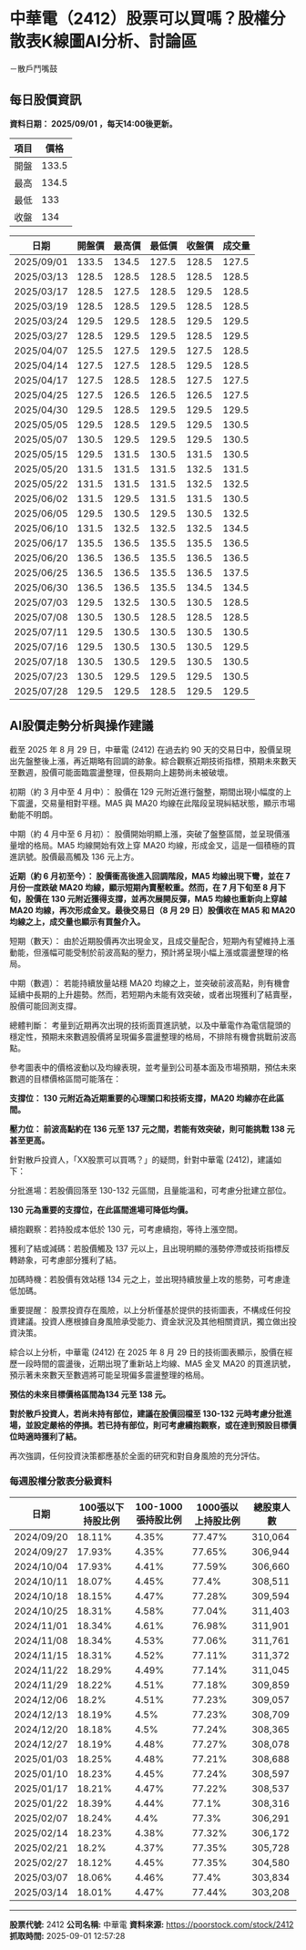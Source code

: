 # 中華電（2412）股票可以買嗎？股權分散表K線圖AI分析、討論區
－散戶鬥嘴鼓

## 每日股價資訊

**資料日期： 2025/09/01 ，每天14:00後更新。**

| 項目 | 價格 |
|------|------|
| 開盤 | 133.5 |
| 最高 | 134.5 |
| 最低 | 133 |
| 收盤 | 134 |

| 日期 | 開盤價 | 最高價 | 最低價 | 收盤價 | 成交量 |
|------|--------|--------|--------|--------|--------|
| 2025/09/01 | 133.5 | 134.5 | 127.5 | 128.5 | 127.5 |
| 2025/03/13 | 128.5 | 128.5 | 128.5 | 128.5 | 128.5 |
| 2025/03/17 | 128.5 | 127.5 | 128.5 | 129.5 | 128.5 |
| 2025/03/19 | 128.5 | 128.5 | 129.5 | 128.5 | 128.5 |
| 2025/03/24 | 129.5 | 129.5 | 128.5 | 129.5 | 129.5 |
| 2025/03/27 | 128.5 | 129.5 | 129.5 | 128.5 | 129.5 |
| 2025/04/07 | 125.5 | 127.5 | 129.5 | 127.5 | 128.5 |
| 2025/04/14 | 127.5 | 127.5 | 128.5 | 129.5 | 128.5 |
| 2025/04/17 | 127.5 | 128.5 | 128.5 | 127.5 | 127.5 |
| 2025/04/25 | 127.5 | 126.5 | 126.5 | 126.5 | 127.5 |
| 2025/04/30 | 129.5 | 128.5 | 129.5 | 129.5 | 129.5 |
| 2025/05/05 | 129.5 | 128.5 | 129.5 | 129.5 | 130.5 |
| 2025/05/07 | 130.5 | 129.5 | 129.5 | 129.5 | 130.5 |
| 2025/05/15 | 129.5 | 131.5 | 130.5 | 131.5 | 130.5 |
| 2025/05/20 | 131.5 | 131.5 | 131.5 | 132.5 | 131.5 |
| 2025/05/22 | 131.5 | 131.5 | 131.5 | 132.5 | 132.5 |
| 2025/06/02 | 131.5 | 129.5 | 131.5 | 131.5 | 130.5 |
| 2025/06/05 | 129.5 | 130.5 | 129.5 | 130.5 | 132.5 |
| 2025/06/10 | 131.5 | 132.5 | 132.5 | 132.5 | 134.5 |
| 2025/06/17 | 135.5 | 136.5 | 135.5 | 135.5 | 136.5 |
| 2025/06/20 | 136.5 | 136.5 | 135.5 | 136.5 | 136.5 |
| 2025/06/25 | 136.5 | 136.5 | 135.5 | 136.5 | 137.5 |
| 2025/06/30 | 136.5 | 136.5 | 135.5 | 134.5 | 134.5 |
| 2025/07/03 | 129.5 | 132.5 | 130.5 | 130.5 | 128.5 |
| 2025/07/08 | 130.5 | 130.5 | 128.5 | 128.5 | 128.5 |
| 2025/07/11 | 129.5 | 130.5 | 130.5 | 130.5 | 130.5 |
| 2025/07/16 | 129.5 | 130.5 | 130.5 | 130.5 | 129.5 |
| 2025/07/18 | 130.5 | 130.5 | 129.5 | 130.5 | 130.5 |
| 2025/07/23 | 130.5 | 129.5 | 129.5 | 129.5 | 130.5 |
| 2025/07/28 | 129.5 | 129.5 | 128.5 | 129.5 | 129.5 |

## AI股價走勢分析與操作建議

截至 2025 年 8 月 29 日，中華電 (2412) 在過去約 90 天的交易日中，股價呈現出先盤整後上漲，再近期略有回調的跡象。綜合觀察近期技術指標，預期未來數天至數週，股價可能面臨震盪整理，但長期向上趨勢尚未被破壞。

初期（約 3 月中至 4 月中）： 股價在 129 元附近進行盤整，期間出現小幅度的上下震盪，交易量相對平穩。MA5 與 MA20 均線在此階段呈現糾結狀態，顯示市場動能不明朗。

中期（約 4 月中至 6 月初）： 股價開始明顯上漲，突破了盤整區間，並呈現價漲量增的格局。MA5 均線開始有效上穿 MA20 均線，形成金叉，這是一個積極的買進訊號。股價最高觸及 136 元上方。

**近期（約 6 月初至今）： 股價衝高後進入回調階段，MA5 均線出現下彎，並在 7 月份一度跌破 MA20 均線，顯示短期內賣壓較重。然而，在 7 月下旬至 8 月下旬，股價在 130 元附近獲得支撐，並再次展開反彈，MA5 均線也重新向上穿越 MA20 均線，再次形成金叉。最後交易日（8 月 29 日）股價收在 MA5 和 MA20 均線之上，成交量也顯示有買盤介入。**

短期（數天）： 由於近期股價再次出現金叉，且成交量配合，短期內有望維持上漲動能，但漲幅可能受制於前波高點的壓力，預計將呈現小幅上漲或震盪整理的格局。

中期（數週）： 若能持續放量站穩 MA20 均線之上，並突破前波高點，則有機會延續中長期的上升趨勢。然而，若短期內未能有效突破，或者出現獲利了結賣壓，股價可能回測支撐。

總體判斷： 考量到近期再次出現的技術面買進訊號，以及中華電作為電信龍頭的穩定性，預期未來數週股價將呈現偏多震盪整理的格局，不排除有機會挑戰前波高點。

參考圖表中的價格波動以及均線表現，並考量到公司基本面及市場預期，預估未來數週的目標價格區間可能落在：

**支撐位： 130 元附近為近期重要的心理關口和技術支撐，MA20 均線亦在此區間。**

**壓力位： 前波高點約在 136 元至 137 元之間，若能有效突破，則可能挑戰 138 元甚至更高。**

針對散戶投資人，「XX股票可以買嗎？」的疑問，針對中華電 (2412)，建議如下：

分批進場：若股價回落至 130-132 元區間，且量能溫和，可考慮分批建立部位。

**130 元為重要的支撐位，在此區間進場可降低均價。**

續抱觀察：若持股成本低於 130 元，可考慮續抱，等待上漲空間。

獲利了結或減碼：若股價觸及 137 元以上，且出現明顯的漲勢停滯或技術指標反轉跡象，可考慮部分獲利了結。

加碼時機：若股價有效站穩 134 元之上，並出現持續放量上攻的態勢，可考慮逢低加碼。

重要提醒： 股票投資存在風險，以上分析僅基於提供的技術圖表，不構成任何投資建議。投資人應根據自身風險承受能力、資金狀況及其他相關資訊，獨立做出投資決策。

綜合以上分析，中華電 (2412) 在 2025 年 8 月 29 日的技術圖表顯示，股價在經歷一段時間的震盪後，近期出現了重新站上均線、MA5 金叉 MA20 的買進訊號，預示著未來數天至數週將可能呈現偏多震盪整理的格局。

**預估的未來目標價格區間為134 元至 138 元。**

**對於散戶投資人，若尚未持有部位，建議在股價回檔至 130-132 元時考慮分批進場，並設定嚴格的停損。若已持有部位，則可考慮續抱觀察，或在達到預設目標價位時適時獲利了結。**

再次強調，任何投資決策都應基於全面的研究和對自身風險的充分評估。

### 每週股權分散表分級資料

| 日期 | 100張以下持股比例 | 100-1000張持股比例 | 1000張以上持股比例 | 總股東人數 |
|------|-------------------|--------------------|--------------------|----------|
| 2024/09/20 | 18.11% | 4.35% | 77.47% | 310,064 |
| 2024/09/27 | 17.93% | 4.35% | 77.65% | 306,944 |
| 2024/10/04 | 17.93% | 4.41% | 77.59% | 306,660 |
| 2024/10/11 | 18.07% | 4.45% | 77.4% | 308,511 |
| 2024/10/18 | 18.15% | 4.47% | 77.28% | 309,594 |
| 2024/10/25 | 18.31% | 4.58% | 77.04% | 311,403 |
| 2024/11/01 | 18.34% | 4.61% | 76.98% | 311,901 |
| 2024/11/08 | 18.34% | 4.53% | 77.06% | 311,761 |
| 2024/11/15 | 18.31% | 4.52% | 77.11% | 311,372 |
| 2024/11/22 | 18.29% | 4.49% | 77.14% | 311,045 |
| 2024/11/29 | 18.22% | 4.51% | 77.18% | 309,859 |
| 2024/12/06 | 18.2% | 4.51% | 77.23% | 309,057 |
| 2024/12/13 | 18.19% | 4.5% | 77.23% | 308,709 |
| 2024/12/20 | 18.18% | 4.5% | 77.24% | 308,365 |
| 2024/12/27 | 18.19% | 4.48% | 77.27% | 308,078 |
| 2025/01/03 | 18.25% | 4.48% | 77.21% | 308,688 |
| 2025/01/10 | 18.23% | 4.45% | 77.24% | 308,597 |
| 2025/01/17 | 18.21% | 4.47% | 77.22% | 308,537 |
| 2025/01/22 | 18.39% | 4.44% | 77.1% | 308,316 |
| 2025/02/07 | 18.24% | 4.4% | 77.3% | 306,291 |
| 2025/02/14 | 18.23% | 4.38% | 77.32% | 306,172 |
| 2025/02/21 | 18.2% | 4.37% | 77.35% | 305,728 |
| 2025/02/27 | 18.12% | 4.45% | 77.35% | 304,580 |
| 2025/03/07 | 18.06% | 4.46% | 77.4% | 303,834 |
| 2025/03/14 | 18.01% | 4.47% | 77.44% | 303,208 |

---

**股票代號:** 2412
**公司名稱:** 中華電
**資料來源:** https://poorstock.com/stock/2412
**抓取時間:** 2025-09-01 12:57:28